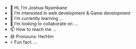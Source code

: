 - 👋 Hi, I’m Joshua Nyambane
- 👀 I’m interested in web development & Game development
- 🌱 I’m currently learning ...
- 💞️ I’m looking to collaborate on ...
- 📫 How to reach me ...
- 😄 Pronouns: He/Him
- ⚡ Fun fact: ...

<!---
jNyambane/jNyambane is a ✨ special ✨ repository because its `README.md` (this file) appears on your GitHub profile.
You can click the Preview link to take a look at your changes.
--->
